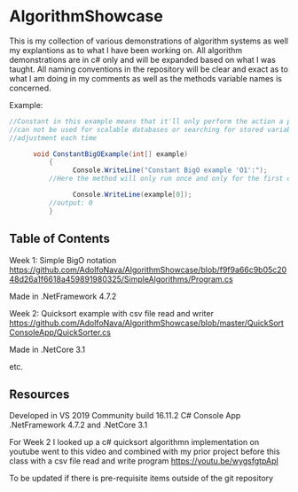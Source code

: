 # AlgorithmShowcase
This is my collection of various demonstrations of algorithm systems as well my explantions as to what I have been working on. All algorithm demonstrations are in c# only and will be expanded based on what I was taught. All naming conventions in the repository will be clear and exact as to what I am doing in my comments as well as the methods variable names is concerned.

Example: 
```csharp
//Constant in this example means that it'll only perform the action a pre designed amount of times and therefore
//can not be used for scalable databases or searching for stored variables in a collection because it requires manual 
//adjustment each time

      void ConstantBigOExample(int[] example)
          {
                Console.WriteLine("Constant BigO example 'O1':");
          //Here the method will only run once and only for the first object in the array

                Console.WriteLine(example[0]);
          //output: 0
          }     
```
## Table of Contents
Week 1: Simple BigO notation https://github.com/AdolfoNava/AlgorithmShowcase/blob/f9f9a66c9b05c2048d26a1f6618a459891980325/SimpleAlgorithms/Program.cs

Made in .NetFramework 4.7.2

Week 2: Quicksort example with csv file read and writer https://github.com/AdolfoNava/AlgorithmShowcase/blob/master/QuickSortConsoleApp/QuickSorter.cs

Made in .NetCore 3.1 

etc.
## Resources
Developed in VS 2019 Community build 16.11.2 C# Console App .NetFramework 4.7.2 and .NetCore 3.1

For Week 2 I looked up a c# quicksort algorithmn implementation on youtube went to this video and combined with my prior project before this class with a csv file read and write program https://youtu.be/wygsfgtpApI

To be updated if there is pre-requisite items outside of the git repository 
